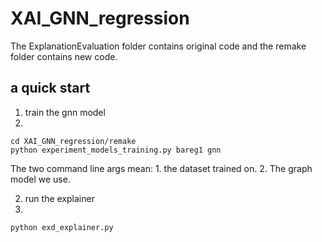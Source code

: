 # XAI_GNN_regression

The ExplanationEvaluation folder contains original code and the remake folder contains new code.

## a quick start

1. train the gnn model
2. 
```
cd XAI_GNN_regression/remake
python experiment_models_training.py bareg1 gnn
```

The two command line args mean: 1. the dataset trained on. 2. The graph model we use.

2. run the explainer
3. 
```
python exd_explainer.py
```
